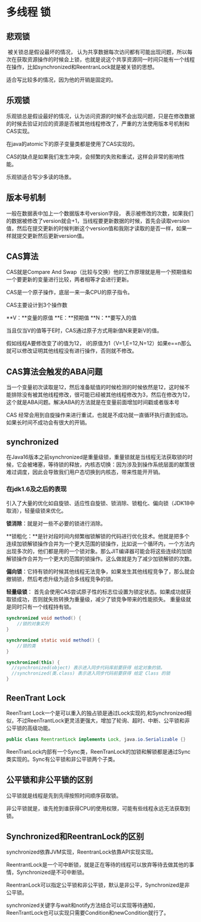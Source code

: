 # 多线程 锁

## 悲观锁

​	被关锁总是假设最坏的情况， 认为共享数据每次访问都有可能出现问题，所以每次在获取资源操作的时候会上锁，也就是说这个共享资源同一时间只能有一个线程在操作，比如synchronized和ReentranLock就是被关锁的思想。

适合写比较多的情况，因为他的开销是固定的。

## 乐观锁

乐观锁总是假设最好的情况，认为访问资源的时候不会出现问题，只是在修改数据的时候去验证对应的资源是否被其他线程修改了，严重的方法使用版本号机制和CAS实现。

在java的atomic下的原子变量类都是使用了CAS实现的。

CAS的缺点是如果我们发生冲突，会频繁的失败和重试，这样会非常的影响性能。

乐观锁适合写少多读的场景。

## 版本号机制

一般在数据表中加上一个数据版本号version字段， 表示被修改的次数，如果我们的数据被修改了version就会+1，当线程要更新数据的时候，首先会读取version值，然后在提交更新的时候判断这个version值和我刚才读取的是否一样，如果一样就提交更新然后更新version值。

## CAS算法

CAS就是Compare And Swap（比较与交换）他的工作原理就是用一个预期值和一个要更新的变量进行比较，两者相等才会进行更新。

CAS是一个原子操作，底层一来一条CPU的原子指令。

CAS主要设计到3个操作数

**V：**变量的原值		**E：**预期值		**N：**要写入的值

当且仅当V的值等于E时，CAS通过原子方式用新值N来更新V的值。

假如线程A要修改变了i的值为12， i的原值为1（V=1,E=12,N=12）如果e==n那么就可以修改证明其他线程没有进行操作，否则就不修改。

## CAS算法会触发的ABA问题

当一个变量初次读取是12，然后准备赋值的时候检测的时候依然是12，这时候不能排除没有被其他线程修改，很可能已经被其他线程修改为3，然后在修改为12，这个就是ABA问题。解决ABA的方法就是在变量前面增加时间戳或者版本号

CAS 经常会用到自旋操作来进行重试，也就是不成功就一直循环执行直到成功。如果长时间不成功会有很大的开销。

## synchronized

在Java16版本之前synchronized是重量级锁，重量锁就是当线程无法获取锁的时候，它会被堵塞，等待锁的释放，内核态切换：因为涉及到操作系统层面的献策很难过调度，因此会导致我们用户态切换到内核态，带来性能开开销。

### 在jdk1.6及之后的表现

引入了大量的优化如自旋锁、适应性自旋锁、锁消除、锁粗化、偏向锁（JDK18中取消），轻量级锁来优化。

**锁消除**：就是对一些不必要的锁进行消除。

**锁粗化：**是针对段时间内频繁枷锁解锁的代码进行优化技术。他就是把多个连续加锁解锁操作合并为一个更大范围的锁操作，比如说一个循环内，一个方法内出现多次的，他们都是用的一个锁对象。那么JIT编译器可能会将这些连续的加锁解锁操作合并为一个更大的范围的锁操作。这么做就是为了减少加锁解锁的次数。

**偏向锁**：它持有锁的时候其他线程无法竞争，如果发生其他线程竞争了，那么就会撤销锁，然后考虑升级为适合多线程竞争的锁。

**轻量级锁**： 首先会使用CAS尝试原子性的标志位设置为锁定状态。如果成功就获取锁成功，否则就失败转换为重量级，减少了锁竞争带来的性能损失。 重量级就是同时只有一个线程持有锁。



```java
synchronized void method() {
    //锁的对象实列
}
```



```java
synchronized static void method() {
    //锁的类
}
```



```java
synchronized(this) {
  //synchronized(object) 表示进入同步代码库前要获得 给定对象的锁。
  //synchronized(类.class) 表示进入同步代码前要获得 给定 Class 的锁
}
```



## ReenTrant Lock

ReenTrant Lock一个是可以重入的独占锁是通过Lock实现的,和Synchronized相似，不过ReenTrantLock更灵活更强大，增加了轮询、超时、中断、公平锁和非公平锁的高级功能。

~~~java
public class ReentrantLock implements Lock, java.io.Serializable {}
~~~

ReenTranLock内部有一个Sync类，ReenTranLock的加锁和解锁都是通过Sync类实现的。Sync有公平锁和非公平锁两个子类。

## 公平锁和非公平锁的区别 

公平锁就是线程是先到先得按照时间顺序获取锁。

非公平锁就是，谁先抢到谁获得CPU的使用权限，可能有些线程永远无法获取到锁。

## Synchronized和ReentranLock的区别

synchronized依靠JVM实现，ReentranLock依靠API实现实现。

ReentrantLock是一个可中断锁，就是正在等待的线程可以放弃等待去做其他的事情，Synchronized是不可中断锁。

ReentranLock可以指定公平锁和非公平锁，默认是非公平，Synchronized是非公平锁。

synchronized关键字与wait和notify方法结合可以实现等待通知，ReenTrantLock也可以实现只需要Condition和newCondition就行了。
